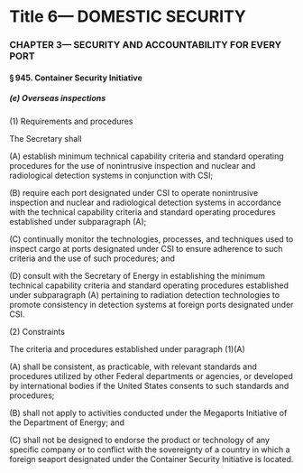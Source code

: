 
# Title 6— DOMESTIC SECURITY
### CHAPTER 3— SECURITY AND ACCOUNTABILITY FOR EVERY PORT
#### § 945. Container Security Initiative
##### (e) Overseas inspections

(1) Requirements and procedures

The Secretary shall

(A) establish minimum technical capability criteria and standard operating procedures for the use of nonintrusive inspection and nuclear and radiological detection systems in conjunction with CSI;

(B) require each port designated under CSI to operate nonintrusive inspection and nuclear and radiological detection systems in accordance with the technical capability criteria and standard operating procedures established under subparagraph (A);

(C) continually monitor the technologies, processes, and techniques used to inspect cargo at ports designated under CSI to ensure adherence to such criteria and the use of such procedures; and

(D) consult with the Secretary of Energy in establishing the minimum technical capability criteria and standard operating procedures established under subparagraph (A) pertaining to radiation detection technologies to promote consistency in detection systems at foreign ports designated under CSI.

(2) Constraints

The criteria and procedures established under paragraph (1)(A)

(A) shall be consistent, as practicable, with relevant standards and procedures utilized by other Federal departments or agencies, or developed by international bodies if the United States consents to such standards and procedures;

(B) shall not apply to activities conducted under the Megaports Initiative of the Department of Energy; and

(C) shall not be designed to endorse the product or technology of any specific company or to conflict with the sovereignty of a country in which a foreign seaport designated under the Container Security Initiative is located.
